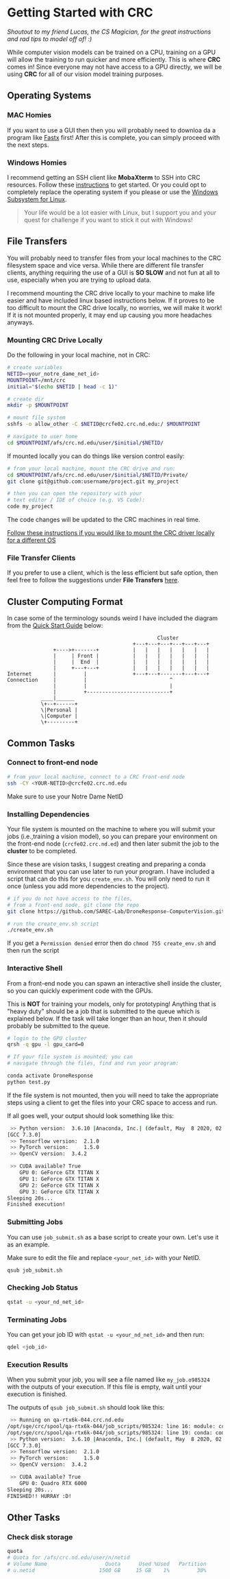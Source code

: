 # Getting Started with CRC 

*Shoutout to my friend Lucas, the CS Magician, for the great instructions and rad tips to model off of! :)* 

While computer vision models can be trained on a CPU, training on a GPU will allow the training to run quicker and more efficiently. This is where **CRC** comes in! Since everyone may not have access to a GPU directly, we will be using **CRC** for all of our vision model training purposes. 

## Operating Systems 

### MAC Homies 

If you want to use a GUI then then you will probably need to downloa da a program like [Fastx](https://docs.crc.nd.edu/general_pages/f/fastx.html#fastx) first! After this is complete, you can simply proceed with the next steps. 

### Windows Homies 

I recommend getting an SSH client like **MobaXterm** to SSH into CRC resources. Follow these [instructions](https://docs.crc.nd.edu/general_pages/m/mobaxterm.html) to get started. Or you could opt to completely replace the operating system if you please or use the [Windows Subsystem for Linux](https://docs.microsoft.com/en-us/windows/wsl/install-win10). 

> Your life would be a lot easier with Linux, but I support you and your quest for challenge if you want to stick it out with Windows! 

## File Transfers 

You will probably need to transfer files from your local machines to the CRC filesystem space and vice versa. While there are different file transfer clients, anything requiring the use of a GUI is **SO SLOW** and not fun at all to use, especially when you are trying to upload data. 

I recommend mounting the CRC drive locally to your machine to make life easier and have included linux based instructions below. If it proves to be too difficult to mount the CRC drive locally, no worries, we will make it work! If it is not mounted properly, it may end up causing you more headaches anyways. 

### Mounting CRC Drive Locally 

Do the following in your local machine, not in CRC: 

```sh
# create variables
NETID=<your_notre_dame_net_id>
MOUNTPOINT=/mnt/crc
initial="$(echo $NETID | head -c 1)"

# create dir
mkdir -p $MOUNTPOINT

# mount file system
sshfs -o allow_other -C $NETID@crcfe02.crc.nd.edu:/ $MOUNTPOINT

# navigate to user home
cd $MOUNTPOINT/afs/crc.nd.edu/user/$initial/$NETID/
```

If mounted locally you can do things like version control easily: 

```sh
# from your local machine, mount the CRC drive and run:
cd $MOUNTPOINT/afs/crc.nd.edu/user/$initial/$NETID/Private/
git clone git@github.com:username/project.git my_project

# then you can open the repository with your
# text editor / IDE of choice (e.g. VS Code):
code my_project

```
The code changes will be updated to the CRC machines in real time. 

[Follow these instructions if you would like to mount the CRC driver locally for a different OS](https://www.digitalocean.com/community/tutorials/how-to-use-sshfs-to-mount-remote-file-systems-over-ssh)

### File Transfer Clients 

If you prefer to use a client, which is the less efficient but safe option, then feel free to follow the suggestions under **File Transfers** [here](https://docs.crc.nd.edu/new_user/quick_start.html).


## Cluster Computing Format

In case some of the terminology sounds weird I have included the diagram from the [Quick Start Guide](https://docs.crc.nd.edu/new_user/quick_start.html) below: 
```
                                                 Cluster
                                         +---+---+---+---+---+---+
               +---->+-------+           |   |   |   |   |   |   |
               |     | Front |           |   |   |   |   |   |   |
               |     |  End  |           |   |   |   |   |   |   |
               |     +---+---+           |   |   |   |   |   |   |
Internet       |         |               +---+---+-------+---+---+
Connection     |         |                           ^
               |         |                           |
               |         +---------------------------+
           ____|______
           \+--+------+
           \|Personal |
           \|Computer |
           \+---------+
```

## Common Tasks 

### Connect to front-end node 

```sh 
# from your local machine, connect to a CRC front-end node 
ssh -CY <YOUR-NETID>@crcfe02.crc.nd.edu
```

Make sure to use your Notre Dame NetID 

### Installing Dependencies 

Your file system is mounted on the machine to where you will submit your jobs (i.e.,training a vision model), so you can prepare your environment on the front-end node (`crcfe02.crc.nd.ed`) and then later submit the job to the **cluster** to be completed. 

Since these are vision tasks, I suggest creating and preparing a conda environment that you can use later to run your program. I have included a script that can do this for you `create_env.sh`. You will only need to run it once (unless you add more dependencies to the project). 

```sh 
# if you do not have access to the files, 
# from a front-end node, git clone the repo 
git clone https://github.com/SAREC-Lab/DroneResponse-ComputerVision.git

# run the create_env.sh script 
./create_env.sh
```
If you get a `Permission denied` error then do `chmod 755 create_env.sh` and then run the script

### Interactive Shell 

From a front-end node you can spawn an interactive shell inside the cluster, so you can quickly experiment code with the GPUs.

This is **NOT** for training your models, only for prototyping! Anything that is "heavy duty" should be a job that is submitted to the queue which is explained below. If the task will take longer than an hour, then it should probably be submitted to the queue. 

```sh
# login to the GPU cluster
qrsh -q gpu -l gpu_card=0

# If your file system is mounted; you can
# navigate through the files, find and run your program:

conda activate DroneResponse
python test.py
```
If the file system is not mounted, then you will need to take the appropriate steps using a client to get the files into your CRC space to access and run. 

If all goes well, your output should look something like this: 

```sh 
 >> Python version:	 3.6.10 |Anaconda, Inc.| (default, May  8 2020, 02:54:21) 
[GCC 7.3.0]
 >> Tensorflow version:	 2.1.0
 >> PyTorch version:	 1.5.0
 >> OpenCV version:	 3.4.2

 >> CUDA available?	True
	GPU 0: GeForce GTX TITAN X
	GPU 1: GeForce GTX TITAN X
	GPU 2: GeForce GTX TITAN X
	GPU 3: GeForce GTX TITAN X
Sleeping 20s...
Finished execution!
```

### Submitting Jobs

You can use `job_submit.sh` as a base script to create your own. Let's use it as an example.

Make sure to edit the file and replace `<your_net_id>` with your NetID. 

```sh
qsub job_submit.sh
```

### Checking Job Status

```sh
qstat -u <your_nd_net_id>
```

### Terminating Jobs

You can get your job ID with `qstat -u <your_nd_net_id>` and then run:

```sh
qdel <job_id>
```
### Execution Results

When you submit your job, you will see a file named like `my_job.o985324` with the outputs of your execution. If this file is empty, wait until your execution is finished.

The outputs of `qsub job_submit.sh` should look like this:

```sh
 >> Running on qa-rtx6k-044.crc.nd.edu
/opt/sge/crc/spool/qa-rtx6k-044/job_scripts/985324: line 16: module: command not found
/opt/sge/crc/spool/qa-rtx6k-044/job_scripts/985324: line 19: conda: command not found
 >> Python version:	 3.6.10 |Anaconda, Inc.| (default, May  8 2020, 02:54:21) 
[GCC 7.3.0]
 >> Tensorflow version:	 2.1.0
 >> PyTorch version:	 1.5.0
 >> OpenCV version:	 3.4.2

 >> CUDA available?	True
	GPU 0: Quadro RTX 6000
Sleeping 20s...
FINISHED!! HURRAY :D!
```

## Other Tasks

### Check disk storage

```sh
quota
# Quota for /afs/crc.nd.edu/user/n/netid
# Volume Name                   Quota      Used %Used   Partition
# u.netid                     1500 GB     15 GB    1%         30%
```
